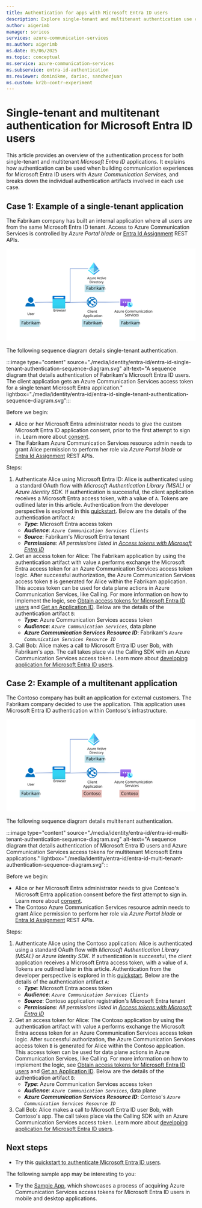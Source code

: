 ```yaml
---
title: Authentication for apps with Microsoft Entra ID users
description: Explore single-tenant and multitenant authentication use cases for applications supporting Microsoft Entra ID users. Also learn about authentication artifacts.
author: aigerimb
manager: soricos
services: azure-communication-services
ms.author: aigerimb
ms.date: 05/06/2025
ms.topic: conceptual
ms.service: azure-communication-services
ms.subservice: entra-id-authentication
ms.reviewer: dominikme, dariac, sanchezjuan
ms.custom: kr2b-contr-experiment
---
```


# Single-tenant and multitenant authentication for Microsoft Entra ID users

 This article provides an overview of the authentication process for both single-tenant and multitenant *Microsoft Entra ID* applications. It explains how authentication can be used when building communication experiences for Microsoft Entra ID users with *Azure Communication Services*, and breaks down the individual authentication artifacts involved in each use case.

## Case 1: Example of a single-tenant application
The Fabrikam company has built an internal application where all users are from the same Microsoft Entra ID tenant. Access to Azure Communication Services is controlled by *Azure Portal blade* or [Entra Id Assignment](/rest/api/communication/identity/entra-id-assignment) REST APIs.


![A diagram that outlines the authentication process for Fabrikam's calling application for Microsoft Entra ID users and its Azure Communication Services resource.](./media/identity/entra-id/entra-id-single-tenant-authentication.svg)

The following sequence diagram details single-tenant authentication.

:::image type="content" source="./media/identity/entra-id/entra-id-single-tenant-authentication-sequence-diagram.svg" alt-text="A sequence diagram that details authentication of Fabrikam's Microsoft Entra ID users. The client application gets an Azure Communication Services access token for a single tenant Microsoft Entra application." lightbox="./media/identity/entra-id/entra-id-single-tenant-authentication-sequence-diagram.svg":::

Before we begin:
- Alice or her Microsoft Entra administrator needs to give the custom Microsoft Entra ID application consent, prior to the first attempt to sign in. Learn more about [consent](../../../active-directory/develop/consent-framework.md).
- The Fabrikam Azure Communication Services resource admin needs to grant Alice permission to perform her role via *Azure Portal blade* or [Entra Id Assignment](/rest/api/communication/identity/entra-id-assignment) REST APIs.

Steps:
1. Authenticate Alice using Microsoft Entra ID: Alice is authenticated using a standard OAuth flow with *Microsoft Authentication Library (MSAL)* or *Azure Identity SDK*. If authentication is successful, the client application receives a Microsoft Entra access token, with a value of `A`. Tokens are outlined later in this article. Authentication from the developer perspective is explored in this [quickstart](../quickstarts/identity/entra-id-authentication-integration.md#developer-actions). Below are the details of the authentication artifact `A`:
      - **_Type_**: Microsoft Entra access token
      - **_Audience_**: _`Azure Communication Services Clients`_
      - **_Source_**: Fabrikam's Microsoft Entra tenant
      - **_Permissions_**: _All permissions listed in [Access tokens with Microsoft Entra ID](./identity-model.md#access-tokens-with-microsoft-entra-id)_
1. Get an access token for Alice: The Fabrikam application by using the authentication artifact with value `A` performs exchange the Microsoft Entra access token for an Azure Communication Services access token logic. After successful authorization, the Azure Communication Services access token `B` is generated for Alice within the Fabrikam application. This access token can be used for data plane actions in Azure Communication Services, like Calling. For more information on how to implement the logic, see [Obtain access tokens for Microsoft Entra ID users](../quickstarts/identity/entra-id-authentication-integration.md) and [Get an Application ID](../troubleshooting-info.md#get-an-application-id).  Below are the details of the authentication artifact `B`:
      - **_Type_**: Azure Communication Services access token
      - **_Audience_**: _`Azure Communication Services`_, data plane
      - **_Azure Communication Services Resource ID_**: Fabrikam's _`Azure Communication Services Resource ID`_
1. Call Bob: Alice makes a call to Microsoft Entra ID user Bob, with Fabrikam's app. The call takes place via the Calling SDK with an Azure Communication Services access token. Learn more about [developing application for Microsoft Entra ID users](../quickstarts/identity/entra-id-authentication-integration.md#developer-actions).

  
## Case 2: Example of a multitenant application
The Contoso company has built an application for external customers. The Fabrikam company decided to use the application. This application uses Microsoft Entra ID authentication within Contoso's infrastructure. 

![A sequence diagram that demonstrates how the Contoso application authenticates Fabrikam users with Contoso's own Azure Communication Services resource.](./media/identity/entra-id/entra-id-multi-tenant-authentication.svg)

The following sequence diagram details multitenant authentication.

:::image type="content" source="./media/identity/entra-id/entra-id-multi-tenant-authentication-sequence-diagram.svg" alt-text="A sequence diagram that details authentication of Microsoft Entra ID users and Azure Communication Services access tokens for multitenant Microsoft Entra applications." lightbox="./media/identity/entra-id/entra-id-multi-tenant-authentication-sequence-diagram.svg":::

Before we begin:
- Alice or her Microsoft Entra administrator needs to give Contoso's Microsoft Entra application consent before the first attempt to sign in. Learn more about [consent](/entra/identity-platform/application-consent-experience).
- The Contoso Azure Communication Services resource admin needs to grant Alice permission to perform her role via *Azure Portal blade* or [Entra Id Assignment](/rest/api/communication/identity/entra-id-assignment) REST APIs.

Steps:
1. Authenticate Alice using the Contoso application: Alice is authenticated using a standard OAuth flow with *Microsoft Authentication Library (MSAL)* or *Azure Identity SDK*. If authentication is successful, the client application receives a Microsoft Entra access token, with a value of `A`. Tokens are outlined later in this article. Authentication from the developer perspective is explored in this [quickstart](../quickstarts/identity/entra-id-authentication-integration.md#developer-actions). Below are the details of the authentication artifact `A`:
    - **_Type_**: Microsoft Entra access token
    - **_Audience_**: _`Azure Communication Services Clients`_
    - **_Source_**: Contoso application registration's Microsoft Entra tenant
    - **_Permissions_**: _All permissions listed in [Access tokens with Microsoft Entra ID](./identity-model.md#access-tokens-with-microsoft-entra-id)_
1. Get an access token for Alice: The Contoso application by using the authentication artifact with value `A` performs exchange the Microsoft Entra access token for an Azure Communication Services access token logic. After successful authorization, the Azure Communication Services access token `B` is generated for Alice within the Contoso application. This access token can be used for data plane actions in Azure Communication Services, like Calling. For more information on how to implement the logic, see [Obtain access tokens for Microsoft Entra ID users](../quickstarts/identity/entra-id-authentication-integration.md) and [Get an Application ID](../troubleshooting-info.md#get-an-application-id). Below are the details of the authentication artifact `B`:
    - **_Type_**: Azure Communication Services access token
    - **_Audience_**: _`Azure Communication Services`_, data plane
    - **_Azure Communication Services Resource ID_**: Contoso's _`Azure Communication Services Resource ID`_
1. Call Bob: Alice makes a call to Microsoft Entra ID user Bob, with Contoso's app. The call takes place via the Calling SDK with an Azure Communication Services access token. Learn more about [developing application for Microsoft Entra ID users](../quickstarts/identity/entra-id-authentication-integration.md).

## Next steps

- Try this [quickstart to authenticate Microsoft Entra ID users](../quickstarts/identity/entra-id-authentication-integration.md).

The following sample app may be interesting to you:

- Try the [Sample App](https://github.com/Azure-Samples/communication-services-javascript-quickstarts/tree/main/entra-id-users-support-quickstart), which showcases a process of acquiring Azure Communication Services access tokens for Microsoft Entra ID users in mobile and desktop applications.

